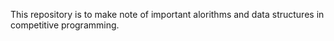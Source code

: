 This repository is to make note of important alorithms and data structures in competitive programming.

